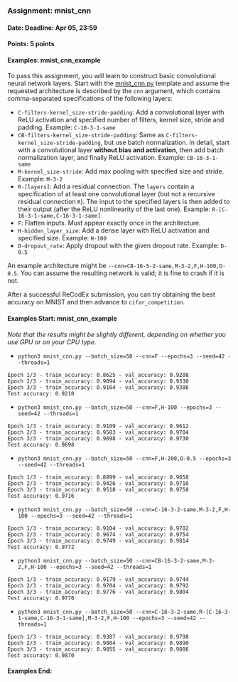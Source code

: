 ### Assignment: mnist_cnn
#### Date: Deadline: Apr 05, 23:59
#### Points: 5 points
#### Examples: mnist_cnn_example

To pass this assignment, you will learn to construct basic convolutional
neural network layers. Start with the
[mnist_cnn.py](https://github.com/ufal/npfl114/tree/master/labs/04/mnist_cnn.py)
template and assume the requested architecture is described by the `cnn`
argument, which contains comma-separated specifications of the following layers:
- `C-filters-kernel_size-stride-padding`: Add a convolutional layer with ReLU
  activation and specified number of filters, kernel size, stride and padding.
  Example: `C-10-3-1-same`
- `CB-filters-kernel_size-stride-padding`: Same as
  `C-filters-kernel_size-stride-padding`, but use batch normalization.
  In detail, start with a convolutional layer **without bias and activation**,
  then add batch normalization layer, and finally ReLU activation.
  Example: `CB-10-3-1-same`
- `M-kernel_size-stride`: Add max pooling with specified size and stride.
  Example: `M-3-2`
- `R-[layers]`: Add a residual connection. The `layers` contain a specification
  of at least one convolutional layer (but not a recursive residual connection `R`).
  The input to the specified layers is then added to their output (after the
  ReLU nonlinearity of the last one).
  Example: `R-[C-16-3-1-same,C-16-3-1-same]`
- `F`: Flatten inputs. Must appear exactly once in the architecture.
- `H-hidden_layer_size`: Add a dense layer with ReLU activation and specified
  size. Example: `H-100`
- `D-dropout_rate`: Apply dropout with the given dropout rate. Example: `D-0.5`

An example architecture might be `--cnn=CB-16-5-2-same,M-3-2,F,H-100,D-0.5`.
You can assume the resulting network is valid; it is fine to crash if it is not.

After a successful ReCodEx submission, you can try obtaining the best accuracy
on MNIST and then advance to `cifar_competition`.

#### Examples Start: mnist_cnn_example
_Note that the results might be slightly different, depending on whether you use
GPU or on your CPU type._

- `python3 mnist_cnn.py --batch_size=50 --cnn=F --epochs=3 --seed=42 --threads=1`
```
Epoch 1/3 - train_accuracy: 0.8625 - val_accuracy: 0.9288
Epoch 2/3 - train_accuracy: 0.9094 - val_accuracy: 0.9330
Epoch 3/3 - train_accuracy: 0.9164 - val_accuracy: 0.9386
Test accuracy: 0.9210
```
- `python3 mnist_cnn.py --batch_size=50 --cnn=F,H-100 --epochs=3 --seed=42 --threads=1`
```
Epoch 1/3 - train_accuracy: 0.9109 - val_accuracy: 0.9612
Epoch 2/3 - train_accuracy: 0.9583 - val_accuracy: 0.9704
Epoch 3/3 - train_accuracy: 0.9698 - val_accuracy: 0.9730
Test accuracy: 0.9698
```
- `python3 mnist_cnn.py --batch_size=50 --cnn=F,H-200,D-0.5 --epochs=3 --seed=42 --threads=1`
```
Epoch 1/3 - train_accuracy: 0.8899 - val_accuracy: 0.9658
Epoch 2/3 - train_accuracy: 0.9426 - val_accuracy: 0.9716
Epoch 3/3 - train_accuracy: 0.9518 - val_accuracy: 0.9758
Test accuracy: 0.9716
```
- `python3 mnist_cnn.py --batch_size=50 --cnn=C-16-3-2-same,M-3-2,F,H-100 --epochs=3 --seed=42 --threads=1`
```
Epoch 1/3 - train_accuracy: 0.9104 - val_accuracy: 0.9702
Epoch 2/3 - train_accuracy: 0.9674 - val_accuracy: 0.9754
Epoch 3/3 - train_accuracy: 0.9749 - val_accuracy: 0.9814
Test accuracy: 0.9772
```
- `python3 mnist_cnn.py --batch_size=50 --cnn=CB-16-3-2-same,M-3-2,F,H-100 --epochs=3 --seed=42 --threads=1`
```
Epoch 1/3 - train_accuracy: 0.9179 - val_accuracy: 0.9744
Epoch 2/3 - train_accuracy: 0.9704 - val_accuracy: 0.9792
Epoch 3/3 - train_accuracy: 0.9776 - val_accuracy: 0.9804
Test accuracy: 0.9770
```
- `python3 mnist_cnn.py --batch_size=50 --cnn=C-16-3-2-same,R-[C-16-3-1-same,C-16-3-1-same],M-3-2,F,H-100 --epochs=3 --seed=42 --threads=1`
```
Epoch 1/3 - train_accuracy: 0.9387 - val_accuracy: 0.9798
Epoch 2/3 - train_accuracy: 0.9804 - val_accuracy: 0.9890
Epoch 3/3 - train_accuracy: 0.9855 - val_accuracy: 0.9886
Test accuracy: 0.9870
```
#### Examples End:
